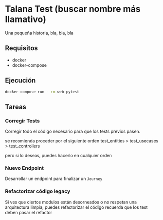 # Talana Test (buscar nombre más llamativo)

Una pequeña historia, bla, bla, bla

## Requisitos

- docker
- docker-compose

## Ejecución

```bash
docker-compose run --rm web pytest
```

## Tareas

### Corregir Tests

Corregir todo el código necesario para que los tests previos pasen.

se recomienda proceder por el siguiente orden test_entities > test_usecases > test_controllers

pero si lo deseas, puedes hacerlo en cualquier orden

### Nuevo Endpoint

Desarrollar un endpoint para finalizar un `Journey`


### Refactorizar código legacy

Si ves que ciertos modulos están desorneados o no respetan una arquitectura limpia, puedes refactorizar el código
recuerda que los test deben pasar el refactor
